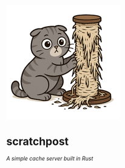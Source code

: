 ![a wide-eyed grey shorthair Scottish fold cat destroying a scratching post](scratchpost_logo.png "scratchpost")

# scratchpost

_A simple cache server built in Rust_

